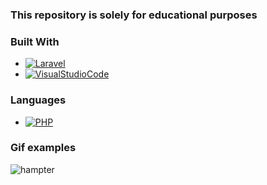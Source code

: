 ### This repository is solely for educational purposes


### Built With

* [![Laravel][Laravel.com]][Laravel-url]
* [![VisualStudioCode][visual.com]][visual-url]

### Languages

* [![PHP][php.com]][php-url]




### Gif examples
![hampter](https://user-images.githubusercontent.com/86321092/221534029-b3beb583-0e52-42ac-aa71-bb27bb9663bb.gif)













<!-- MARKDOWN LINKS & IMAGES -->

[Laravel.com]: https://img.shields.io/badge/Laravel-FF2D20?style=for-the-badge&logo=laravel&logoColor=white/scale
[Laravel-url]: https://laravel.com
[php.com]: https://badgen.net/badge/icon/php?icon=php&label&scale=1
[php-url]: https://www.php.net/
[visual.com]: https://badgen.net/badge/icon/visualstudio?icon=visualstudio&label&scale=1
[visual-url]: https://code.visualstudio.com/
